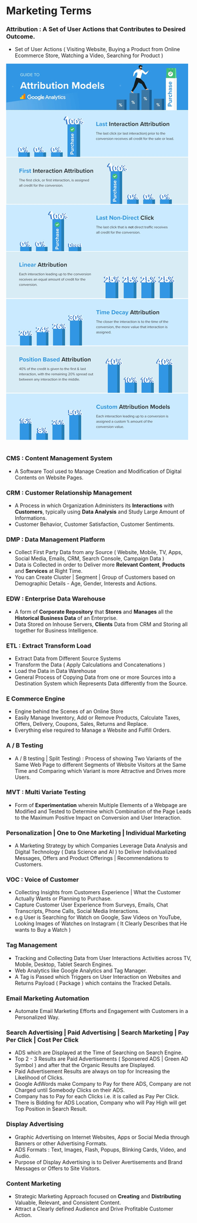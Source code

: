 # Marketing Terms

### Attribution : A Set of User Actions that Contributes to Desired Outcome. 
- Set of User Actions ( Visiting Website, Buying a Product from Online Ecommerce Store, Watching a Video, Searching for Product )

<table align=center>
  <tr><img src='Image/Attribution.jpg'></tr>
</table>

### CMS : Content Management System
- A Software Tool used to Manage Creation and Modification of Digital Contents on Website Pages.

### CRM : Customer Relationship Management
- A Process in which Organization Administers its **Interactions** with **Customers**, typically using **Data Analysis** and Study Large Amount of Informations.
- Customer Behavior, Customer Satisfaction, Customer Sentiments.

### DMP : Data Management Platform
- Collect First Party Data from any Source ( Website, Mobile, TV, Apps, Social Media, Emails, CRM, Search Console, Campaign Data )
- Data is Collected in order to Deliver more **Relevant Content**, **Products** and **Services** at Right Time.
- You can Create Cluster | Segment | Group of Customers based on Demographic Details - Age, Gender, Interests and Actions.  

### EDW : Enterprise Data Warehouse
- A form of **Corporate Repository** that **Stores** and **Manages** all the **Historical Business Data** of an Enterprise.
- Data Stored on Inhouse Servers, **Clients** Data from CRM and Storing all together for Business Intelligence.

### ETL : Extract Transform Load
- Extract Data from Different Source Systems
- Transform the Data ( Apply Calculations and Concatenations )
- Load the Data in Data Warehouse
- General Process of Copying Data from one or more Sources into a Destination System which Represents Data differently from the Source.

### E Commerce Engine
- Engine behind the Scenes of an Online Store
- Easily Manage Inventory, Add or Remove Products, Calculate Taxes, Offers, Delivery, Coupons, Sales, Returns and Replace. 
- Everything else required to Manage a Website and Fulfill Orders.

### A / B Testing
- A / B testing | Split Testing) : Process of showing Two Variants of the Same Web Page to different Segments of Website Visitors at the Same Time and Comparing which Variant is more Attractive and Drives more Users.

### MVT : Multi Variate Testing
- Form of **Experimentation** wherein Multiple Elements of a Webpage are Modified and Tested to Determine which Combination of the Page Leads to the Maximum Positive Impact on Conversion and User Interaction.

### Personalization | One to One Marketing | Individual Marketing
- A Marketing Strategy by which Companies Leverage Data Analysis and Digital Technology ( Data Science and AI ) to Deliver Individualized Messages, Offers and Product Offerings | Recommendations to Customers.

### VOC : Voice of Customer
- Collecting Insights from Customers Experience | What the Customer Actually Wants or Planning to Purchase. 
- Capture Customer User Experience from Surveys, Emails, Chat Transcripts, Phone Calls, Social Media Interactions.
- e.g User is Searching for Watch on Google, Saw Videos on YouTube, Looking Images of Watches on Instagram ( It Clearly Describes that He wants to Buy a Watch )

### Tag Management 
- Tracking and Collecting Data from User Interactions Activities across TV, Mobile, Desktop, Tablet Search Engines.
- Web Analytics like Google Analytics and Tag Manager.
- A Tag is Passed which Triggers on User Interaction on Websites and Returns Payload ( Package ) which contains the Tracked Details. 

### Email Marketing Automation
- Automate Email Marketing Efforts and Engagement with Customers in a Personalized Way.

### Search Advertising | Paid Advertising | Search Marketing | Pay Per Click | Cost Per Click
- ADS which are Displayed at the Time of Searching on Search Engine.
- Top 2 - 3 Results are Paid Advertisements ( Sponsered ADS | Green AD Symbol ) and after that the Organic Results are Displayed.
- Paid Advertisement Results are always on top for Increasing the Likelihood of Clicks.
- Google AdWords make Company to Pay for there ADS, Company are not Charged until Somebody Clicks on their ADS.
- Company has to Pay for each Clicks i.e. it is called as Pay Per Click.
- There is Bidding for ADS Location, Company who will Pay High will get Top Position in Search Result.

### Display Advertising
- Graphic Advertising on Internet Websites, Apps or Social Media through Banners or other Advertising Formats. 
- ADS Formats : Text, Images, Flash, Popups, Blinking Cards, Video, and Audio. 
- Purpose of Display Advertising is to Deliver Avertisements and Brand Messages or Offers to Site Visitors.

### Content Marketing 
- Strategic Marketing Approach focused on **Creating** and **Distributing** Valuable, Relevant, and Consistent Content.
- Attract a Clearly defined Audience and Drive Profitable Customer Action.
